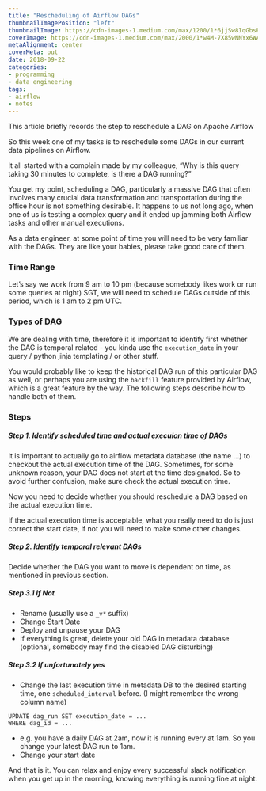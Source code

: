 ```yaml
---
title: "Rescheduling of Airflow DAGs"
thumbnailImagePosition: "left"
thumbnailImage: https://cdn-images-1.medium.com/max/1200/1*6jjSw8IqGbsPZp7L_43YyQ.png
coverImage: https://cdn-images-1.medium.com/max/2000/1*w4M-7X85wNNYx6WAFA-K5Q.png
metaAlignment: center
coverMeta: out
date: 2018-09-22
categories:
- programming
- data engineering
tags:
- airflow
- notes
---
```


This article briefly records the step to reschedule a DAG on Apache Airflow
<!--more-->

So this week one of my tasks is to reschedule some DAGs in our current data pipelines on Airflow. 

It all started with a complain made by my colleague, “Why is this query taking 30 minutes to complete, is there a DAG running?” 

You get my point, scheduling a DAG, particularly a massive DAG that often involves many crucial data transformation and transportation during the office hour is not something desirable. It happens to us not long ago, when one of us is testing a complex query and it ended up jamming both Airflow tasks and other manual executions.

As a data engineer, at some point of time you will need to be very familiar with the DAGs. They are like your babies, please take good care of them.

### Time Range

Let’s say we work from 9 am to 10 pm (because somebody likes work or run some queries at night) SGT, we will need to schedule DAGs outside of this period, which is 1 am to 2 pm UTC.

### Types of DAG

We are dealing with time, therefore it is important to identify first whether the DAG is temporal related - you kinda use the `execution_date` in your query / python jinja templating / or other stuff. 

You would probably like to keep the historical DAG run of this particular DAG as well, or perhaps you are using the `backfill` feature provided by Airflow, which is a great feature by the way. The following steps describe how to handle both of them.

### Steps 
##### Step 1. Identify scheduled time and actual execuion time of DAGs
It is important to actually go to airflow metadata database (the name …) to checkout the actual execution time of the DAG. Sometimes, for some unknown reason, your DAG does not start at the time designated. So to avoid further confusion, make sure check the actual execution time.

Now you need to decide whether you should reschedule a DAG based on the actual execution time.

If the actual execution time is acceptable, what you really need to do is just correct the start date, if not you will need to make some other changes.

##### Step 2.  Identify temporal relevant DAGs
Decide whether the DAG you want to move is dependent on time, as mentioned in previous section.

##### Step 3.1 If Not
- Rename (usually use a `_v*` suffix)
- Change Start Date
- Deploy and unpause your DAG
- If everything is great, delete your old DAG in metadata database (optional, somebody may find the disabled DAG disturbing)

##### Step 3.2 If unfortunately yes
- Change the last execution time in metadata DB to the desired starting time,  one `scheduled_interval` before.  (I might remember the wrong column name)
```
UPDATE dag_run SET execution_date = ...
WHERE dag_id = ...
```
- e.g. you have a daily DAG at 2am, now it is running every at 1am. So you change your latest DAG run to 1am.
- Change your start date

And that is it. You can relax and enjoy every successful slack notification when you get up in the morning, knowing everything is running fine at night.
